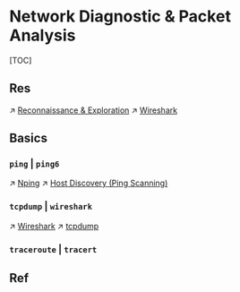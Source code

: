 # Network Diagnostic & Packet Analysis

[TOC]



## Res
↗ [Reconnaissance & Exploration](../../../../../CyberSecurity/☠️%20Kill%20Chain/🤔%20Pen-testing%20Tools/Reconnaissance%20&%20Exploration/Reconnaissance%20&%20Exploration.md)
↗ [Wireshark](../../../../../CyberSecurity/☠️%20Kill%20Chain/🤔%20Pen-testing%20Tools/Reconnaissance%20&%20Exploration/📌%20Packet%20Analyzing%20&%20Sniffing%20&%20Spoofing/Wireshark/Wireshark.md)



## Basics
### `ping` | `ping6`
↗ [Nping](../../../../../CyberSecurity/☠️%20Kill%20Chain/🤔%20Pen-testing%20Tools/Reconnaissance%20&%20Exploration/Nmap%20Proj/Nmap%20Project%20Products/Nping.md)
↗ [Host Discovery (Ping Scanning)](../../../../../CyberSecurity/☠️%20Kill%20Chain/🤔%20Pen-testing%20Tools/Reconnaissance%20&%20Exploration/Nmap%20Proj/⭐️%20Nmap%20Mechanisms%20&%20Network%20Scanning%20Principles/Host%20Discovery%20(Ping%20Scanning)/Host%20Discovery%20(Ping%20Scanning).md)

[ping host:port 使用ping命令对特定端口访问]: https://blog.csdn.net/allway2/article/details/106961916
[ping命令基于ICMP协议的返回信息分析]: https://www.cnblogs.com/buzhidao1/p/11937020.html


### `tcpdump` | `wireshark`
↗ [Wireshark](../../../../../CyberSecurity/☠️%20Kill%20Chain/🤔%20Pen-testing%20Tools/Reconnaissance%20&%20Exploration/📌%20Packet%20Analyzing%20&%20Sniffing%20&%20Spoofing/Wireshark/Wireshark.md)
↗ [tcpdump](../../../../🏎️%20Computer%20Networking%20and%20Communication/🎅🏼%20Network%20Programming%20&%20RPC/Packet%20Analyzing%20&%20Sniffing%20&%20Spoofing/tcpdump.md)


### `traceroute` | `tracert`



## Ref